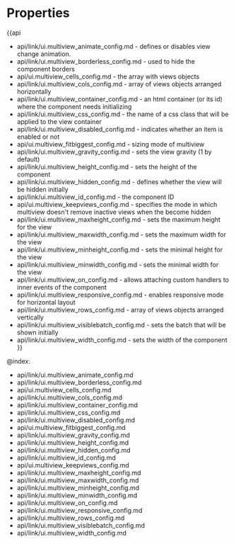 Properties
==========

{{api
- api/link/ui.multiview_animate_config.md - defines or disables view change animation.
- api/link/ui.multiview_borderless_config.md - used to hide the component borders
- api/ui.multiview_cells_config.md - the array with views objects
- api/link/ui.multiview_cols_config.md - array of views objects arranged horizontally
- api/link/ui.multiview_container_config.md - an html container (or its id) where the component needs initializing
- api/link/ui.multiview_css_config.md - the name of a css class that will be applied to the view container
- api/link/ui.multiview_disabled_config.md - indicates whether an item is enabled or not
- api/ui.multiview_fitbiggest_config.md - sizing mode of multiview
- api/link/ui.multiview_gravity_config.md - sets the view gravity (1 by default)
- api/link/ui.multiview_height_config.md - sets the height of the component
- api/link/ui.multiview_hidden_config.md - defines whether the view will be hidden initially
- api/link/ui.multiview_id_config.md - the component ID
- api/ui.multiview_keepviews_config.md - specifies the mode in which multiview doesn't remove inactive views when the become hidden
- api/link/ui.multiview_maxheight_config.md - sets the maximum height for the view
- api/link/ui.multiview_maxwidth_config.md - sets the maximum width for the view
- api/link/ui.multiview_minheight_config.md - sets the minimal height for the view
- api/link/ui.multiview_minwidth_config.md - sets the minimal width for the view
- api/link/ui.multiview_on_config.md - allows attaching custom handlers to inner events of the component
- api/link/ui.multiview_responsive_config.md - enables responsive mode for horizontal layout
- api/link/ui.multiview_rows_config.md - array of views objects arranged vertically
- api/link/ui.multiview_visiblebatch_config.md - sets the batch that will be shown initially
- api/link/ui.multiview_width_config.md - sets the width of the component
}}

@index:
- api/link/ui.multiview_animate_config.md
- api/link/ui.multiview_borderless_config.md
- api/ui.multiview_cells_config.md
- api/link/ui.multiview_cols_config.md
- api/link/ui.multiview_container_config.md
- api/link/ui.multiview_css_config.md
- api/link/ui.multiview_disabled_config.md
- api/ui.multiview_fitbiggest_config.md
- api/link/ui.multiview_gravity_config.md
- api/link/ui.multiview_height_config.md
- api/link/ui.multiview_hidden_config.md
- api/link/ui.multiview_id_config.md
- api/ui.multiview_keepviews_config.md
- api/link/ui.multiview_maxheight_config.md
- api/link/ui.multiview_maxwidth_config.md
- api/link/ui.multiview_minheight_config.md
- api/link/ui.multiview_minwidth_config.md
- api/link/ui.multiview_on_config.md
- api/link/ui.multiview_responsive_config.md
- api/link/ui.multiview_rows_config.md
- api/link/ui.multiview_visiblebatch_config.md
- api/link/ui.multiview_width_config.md

